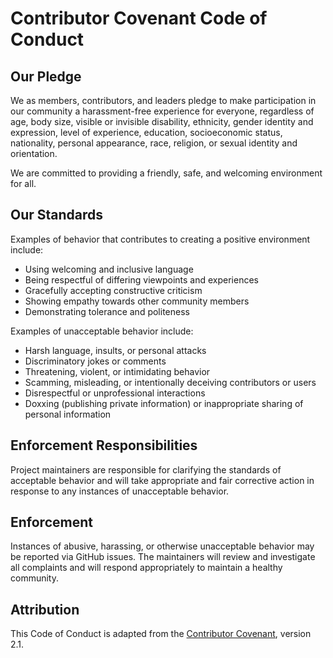 # Contributor Covenant Code of Conduct

## Our Pledge

We as members, contributors, and leaders pledge to make participation in our community a harassment-free experience for everyone, regardless of age, body size, visible or invisible disability, ethnicity, gender identity and expression, level of experience, education, socioeconomic status, nationality, personal appearance, race, religion, or sexual identity and orientation.

We are committed to providing a friendly, safe, and welcoming environment for all.

## Our Standards

Examples of behavior that contributes to creating a positive environment include:

- Using welcoming and inclusive language
- Being respectful of differing viewpoints and experiences
- Gracefully accepting constructive criticism
- Showing empathy towards other community members
- Demonstrating tolerance and politeness

Examples of unacceptable behavior include:

- Harsh language, insults, or personal attacks
- Discriminatory jokes or comments
- Threatening, violent, or intimidating behavior
- Scamming, misleading, or intentionally deceiving contributors or users
- Disrespectful or unprofessional interactions
- Doxxing (publishing private information) or inappropriate sharing of personal information

## Enforcement Responsibilities

Project maintainers are responsible for clarifying the standards of acceptable behavior and will take appropriate and fair corrective action in response to any instances of unacceptable behavior.

## Enforcement

Instances of abusive, harassing, or otherwise unacceptable behavior may be reported via GitHub issues. The maintainers will review and investigate all complaints and will respond appropriately to maintain a healthy community.

## Attribution

This Code of Conduct is adapted from the [Contributor Covenant](https://www.contributor-covenant.org), version 2.1.
